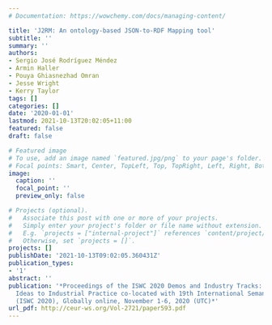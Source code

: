 ```yaml
---
# Documentation: https://wowchemy.com/docs/managing-content/

title: 'J2RM: An ontology-based JSON-to-RDF Mapping tool'
subtitle: ''
summary: ''
authors:
- Sergio José Rodríguez Méndez
- Armin Haller
- Pouya Ghiasnezhad Omran
- Jesse Wright
- Kerry Taylor
tags: []
categories: []
date: '2020-01-01'
lastmod: 2021-10-13T20:02:05+11:00
featured: false
draft: false

# Featured image
# To use, add an image named `featured.jpg/png` to your page's folder.
# Focal points: Smart, Center, TopLeft, Top, TopRight, Left, Right, BottomLeft, Bottom, BottomRight.
image:
  caption: ''
  focal_point: ''
  preview_only: false

# Projects (optional).
#   Associate this post with one or more of your projects.
#   Simply enter your project's folder or file name without extension.
#   E.g. `projects = ["internal-project"]` references `content/project/deep-learning/index.md`.
#   Otherwise, set `projects = []`.
projects: []
publishDate: '2021-10-13T09:02:05.360431Z'
publication_types:
- '1'
abstract: ''
publication: '*Proceedings of the ISWC 2020 Demos and Industry Tracks: From Novel
  Ideas to Industrial Practice co-located with 19th International Semantic Web Conference
  (ISWC 2020), Globally online, November 1-6, 2020 (UTC)*'
url_pdf: http://ceur-ws.org/Vol-2721/paper593.pdf
---
```

